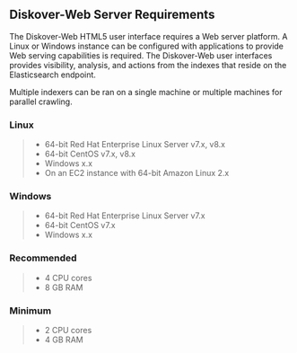## Diskover-Web Server Requirements

The Diskover-Web HTML5 user interface requires a Web server platform. A Linux or Windows instance can be configured with applications to provide Web serving capabilities is required. The Diskover-Web user interfaces provides visibility, analysis, and actions from the indexes that reside on the Elasticsearch endpoint.

Multiple indexers can be ran on a single machine or multiple machines for parallel crawling.

### Linux

>- 64-bit Red Hat Enterprise Linux Server v7.x, v8.x
>- 64-bit CentOS v7.x, v8.x
>- Windows x.x
>- On an EC2 instance with 64-bit Amazon Linux 2.x

### Windows

>- 64-bit Red Hat Enterprise Linux Server v7.x
>- 64-bit CentOS v7.x
>- Windows x.x

### Recommended

>- 4 CPU cores
>- 8 GB RAM

### Minimum

>- 2 CPU cores
>- 4 GB RAM
